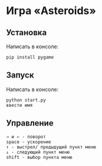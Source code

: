 # Игра «Asteroids»
    
## Установка 
Написать в консоле:

    pip install pygame
    

## Запуск
Написать в консоле:

    python start.py 
    ввести имя

## Управление 
    → и ← - поворот 
    space - ускорение
    ↑ - выстрел/ предыдущий пункт меню
    ↓ - следующий пункт меню
    shift - выбор пункта меню
    

   